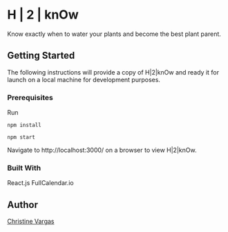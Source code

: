 # H | 2 | knOw

Know exactly when to water your plants and become the best plant parent.

## Getting Started

The following instructions will provide a copy of H|2|knOw and ready it for launch on a local machine for development purposes.

### Prerequisites

Run

```
npm install

```
```
npm start

```

Navigate to http://localhost:3000/ on a browser to view H|2|knOw.

### Built With
React.js
FullCalendar.io

## Author
[Christine Vargas](https://github.com/christinevargas)
